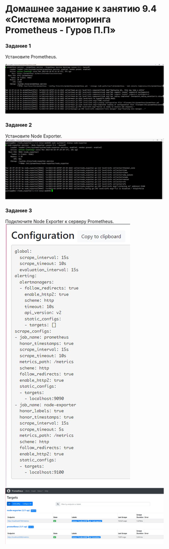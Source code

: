 # Домашнее задание к занятию 9.4 «Система мониторинга Prometheus - Гуров П.П»

### Задание 1
Установите Prometheus.

![Скриншот hosts promet](https://github.com/AfterHero/srlb-homework9.4/blob/srlb-14/%D0%A1%D0%BA%D1%80%D0%B8%D0%BD%D1%88%D0%BE%D1%82%2020-03-2023%20132259.jpg)

### Задание 2
Установите Node Exporter.
![Скриншот hosts promet](https://github.com/AfterHero/srlb-homework9.4/blob/srlb-14/%D0%A1%D0%BA%D1%80%D0%B8%D0%BD%D1%88%D0%BE%D1%82%2020-03-2023%20133013.jpg)
### Задание 3
Подключите Node Exporter к серверу Prometheus.
![Скриншот hosts promet](https://github.com/AfterHero/srlb-homework9.4/blob/srlb-14/Скриншот%2020-03-2023%20144449.jpg)
![Скриншот hosts promet](https://github.com/AfterHero/srlb-homework9.4/blob/srlb-14/%D0%A1%D0%BA%D1%80%D0%B8%D0%BD%D1%88%D0%BE%D1%82%2020-03-2023%20144507.jpg)


